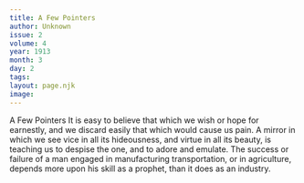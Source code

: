 ```yaml
---
title: A Few Pointers
author: Unknown
issue: 2
volume: 4
year: 1913
month: 3
day: 2
tags:
layout: page.njk
image:
---
```

A Few Pointers      It is easy to believe that which we wish or hope for earnestly, and we discard easily that which would cause us pain.      A mirror in which we see vice in all its hideousness, and virtue in all its beauty, is teaching us to despise the one, and to adore and emulate.      The success or failure of a man engaged in manufacturing transportation, or in agriculture, depends more upon his skill as a prophet, than it does as an industry.   

